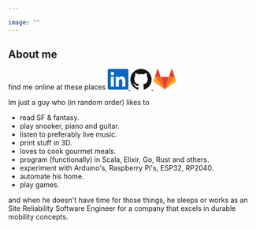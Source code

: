 ```yaml
---

image: ""
---
```


## About me

find me online at these places
<a href="https://www.linkedin.com/in/gertjanassies/" target="_blank">
    <svg xmlns="http://www.w3.org/2000/svg" width="3em" height="3em" viewBox="0 0 256 256"><path fill="#0A66C2" d="M218.123 218.127h-37.931v-59.403c0-14.165-.253-32.4-19.728-32.4c-19.756 0-22.779 15.434-22.779 31.369v60.43h-37.93V95.967h36.413v16.694h.51a39.907 39.907 0 0 1 35.928-19.733c38.445 0 45.533 25.288 45.533 58.186l-.016 67.013ZM56.955 79.27c-12.157.002-22.014-9.852-22.016-22.009c-.002-12.157 9.851-22.014 22.008-22.016c12.157-.003 22.014 9.851 22.016 22.008A22.013 22.013 0 0 1 56.955 79.27m18.966 138.858H37.95V95.967h37.97v122.16ZM237.033.018H18.89C8.58-.098.125 8.161-.001 18.471v219.053c.122 10.315 8.576 18.582 18.89 18.474h218.144c10.336.128 18.823-8.139 18.966-18.474V18.454c-.147-10.33-8.635-18.588-18.966-18.453"></path></svg>
</a>
<a href="https://github.com/gertjana" target="_blank">
    <svg xmlns="http://www.w3.org/2000/svg" width="3.09em" height="3em" viewBox="0 0 256 250"><path fill="#161614" d="M128.001 0C57.317 0 0 57.307 0 128.001c0 56.554 36.676 104.535 87.535 121.46c6.397 1.185 8.746-2.777 8.746-6.158c0-3.052-.12-13.135-.174-23.83c-35.61 7.742-43.124-15.103-43.124-15.103c-5.823-14.795-14.213-18.73-14.213-18.73c-11.613-7.944.876-7.78.876-7.78c12.853.902 19.621 13.19 19.621 13.19c11.417 19.568 29.945 13.911 37.249 10.64c1.149-8.272 4.466-13.92 8.127-17.116c-28.431-3.236-58.318-14.212-58.318-63.258c0-13.975 5-25.394 13.188-34.358c-1.329-3.224-5.71-16.242 1.24-33.874c0 0 10.749-3.44 35.21 13.121c10.21-2.836 21.16-4.258 32.038-4.307c10.878.049 21.837 1.47 32.066 4.307c24.431-16.56 35.165-13.12 35.165-13.12c6.967 17.63 2.584 30.65 1.255 33.873c8.207 8.964 13.173 20.383 13.173 34.358c0 49.163-29.944 59.988-58.447 63.157c4.591 3.972 8.682 11.762 8.682 23.704c0 17.126-.148 30.91-.148 35.126c0 3.407 2.304 7.398 8.792 6.14C219.37 232.5 256 184.537 256 128.002C256 57.307 198.691 0 128.001 0Zm-80.06 182.34c-.282.636-1.283.827-2.194.39c-.929-.417-1.45-1.284-1.15-1.922c.276-.655 1.279-.838 2.205-.399c.93.418 1.46 1.293 1.139 1.931Zm6.296 5.618c-.61.566-1.804.303-2.614-.591c-.837-.892-.994-2.086-.375-2.66c.63-.566 1.787-.301 2.626.591c.838.903 1 2.088.363 2.66Zm4.32 7.188c-.785.545-2.067.034-2.86-1.104c-.784-1.138-.784-2.503.017-3.05c.795-.547 2.058-.055 2.861 1.075c.782 1.157.782 2.522-.019 3.08Zm7.304 8.325c-.701.774-2.196.566-3.29-.49c-1.119-1.032-1.43-2.496-.726-3.27c.71-.776 2.213-.558 3.315.49c1.11 1.03 1.45 2.505.701 3.27Zm9.442 2.81c-.31 1.003-1.75 1.459-3.199 1.033c-1.448-.439-2.395-1.613-2.103-2.626c.301-1.01 1.747-1.484 3.207-1.028c1.446.436 2.396 1.602 2.095 2.622Zm10.744 1.193c.036 1.055-1.193 1.93-2.715 1.95c-1.53.034-2.769-.82-2.786-1.86c0-1.065 1.202-1.932 2.733-1.958c1.522-.03 2.768.818 2.768 1.868Zm10.555-.405c.182 1.03-.875 2.088-2.387 2.37c-1.485.271-2.861-.365-3.05-1.386c-.184-1.056.893-2.114 2.376-2.387c1.514-.263 2.868.356 3.061 1.403Z"></path></svg>
</a>
<a href="https://gitlab.com/gertjana" target="_blank">
    <svg xmlns="http://www.w3.org/2000/svg" width="3.27em" height="3em" viewBox="0 0 256 236"><path fill="#E24329" d="m128.075 236.075l47.104-144.97H80.97l47.104 144.97Z"></path><path fill="#FC6D26" d="M128.075 236.074L80.97 91.104H14.956l113.119 144.97Z"></path><path fill="#FCA326" d="M14.956 91.104L.642 135.16a9.752 9.752 0 0 0 3.542 10.903l123.891 90.012l-113.12-144.97Z"></path><path fill="#E24329" d="M14.956 91.105H80.97L52.601 3.79c-1.46-4.493-7.816-4.492-9.275 0l-28.37 87.315Z"></path><path fill="#FC6D26" d="m128.075 236.074l47.104-144.97h66.015l-113.12 144.97Z"></path><path fill="#FCA326" d="m241.194 91.104l14.314 44.056a9.752 9.752 0 0 1-3.543 10.903l-123.89 90.012l113.119-144.97Z"></path><path fill="#E24329" d="M241.194 91.105h-66.015l28.37-87.315c1.46-4.493 7.816-4.492 9.275 0l28.37 87.315Z"></path></svg>
</a>

Im just a guy who (in random order) likes to

* read SF & fantasy.
* play snooker, piano and guitar.
* listen to preferably live music.
* print stuff in 3D.
* loves to cook gourmet meals.
* program (functionally) in Scala, Elixir, Go, Rust and others.
* experiment with Arduino's, Raspberry Pi's, ESP32, RP2040.
* automate his home.
* play games.

and when he doesn't have time for those things, he sleeps or works as an Site Reliability Software Engineer for a company that excels in durable mobility concepts.
